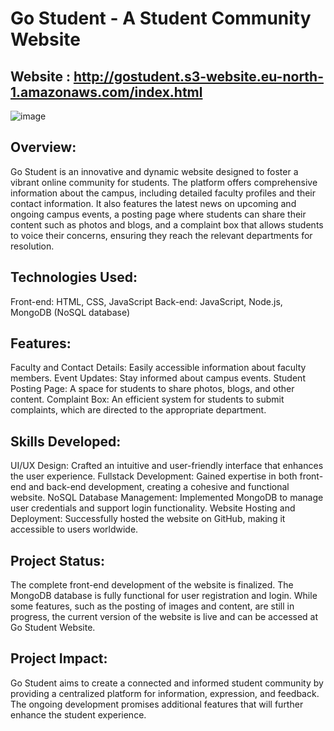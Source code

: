 # Go Student - A Student Community Website
## Website : http://gostudent.s3-website.eu-north-1.amazonaws.com/index.html
![image](https://github.com/karthikjayant/karthikjayant.github.io/assets/92135595/1b757638-046f-4069-9886-456cf14874af)


## Overview:
Go Student is an innovative and dynamic website designed to foster a vibrant online community for students. The platform offers comprehensive information about the campus, including detailed faculty profiles and their contact information. It also features the latest news on upcoming and ongoing campus events, a posting page where students can share their content such as photos and blogs, and a complaint box that allows students to voice their concerns, ensuring they reach the relevant departments for resolution.

## Technologies Used:
Front-end: HTML, CSS, JavaScript
Back-end: JavaScript, Node.js, MongoDB (NoSQL database)

## Features:
Faculty and Contact Details: Easily accessible information about faculty members.
Event Updates: Stay informed about campus events.
Student Posting Page: A space for students to share photos, blogs, and other content.
Complaint Box: An efficient system for students to submit complaints, which are directed to the appropriate department.

## Skills Developed:
UI/UX Design: Crafted an intuitive and user-friendly interface that enhances the user experience.
Fullstack Development: Gained expertise in both front-end and back-end development, creating a cohesive and functional website.
NoSQL Database Management: Implemented MongoDB to manage user credentials and support login functionality.
Website Hosting and Deployment: Successfully hosted the website on GitHub, making it accessible to users worldwide.

## Project Status:
The complete front-end development of the website is finalized. The MongoDB database is fully functional for user registration and login. While some features, such as the posting of images and content, are still in progress, the current version of the website is live and can be accessed at Go Student Website.

## Project Impact:
Go Student aims to create a connected and informed student community by providing a centralized platform for information, expression, and feedback. The ongoing development promises additional features that will further enhance the student experience.
